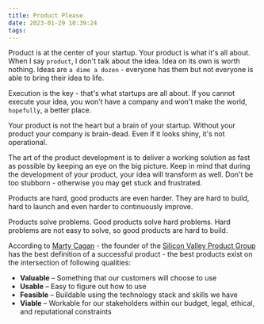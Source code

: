 ```yaml
---
title: Product Please
date: 2023-01-29 10:39:24
tags:
---
```


Product is at the center of your startup. Your product is what it's all about. When I say `product`, I don't talk about the idea. Idea on its own is worth nothing. Ideas are `a dime a dozen` - everyone has them but not everyone is able to bring their idea to life.

<!-- more -->

Execution is the key - that's what startups are all about. If you cannot execute your idea, you won't have a company and won't make the world, `hopefully`, a better place.

Your product is not the heart but a brain of your startup. Without your product your company is brain-dead. Even if it looks shiny, it's not operational.

The art of the product development is to deliver a working solution as fast as possible by keeping an eye on the big picture. Keep in mind that during the development of your product, your idea will transform as well. Don't be too stubborn - otherwise you may get stuck and frustrated.

Products are hard, good products are even harder. They are hard to build, hard to launch and even harder to continuously improve.

Products solve problems. Good products solve hard problems. Hard problems are not easy to solve, so good products are hard to build.

According to [Marty Cagan](https://svpg.com/our-team/#marty) - the founder of the [Silicon Valley Product Group](https://svpg.com/) has the best definition of a successful product - the best products exist on the intersection of following qualities:
- **Valuable** – Something that our customers will choose to use
- **Usable** – Easy to figure out how to use
- **Feasible** – Buildable using the technology stack and skills we have
- **Viable** – Workable for our stakeholders within our budget, legal, ethical, and reputational constraints
